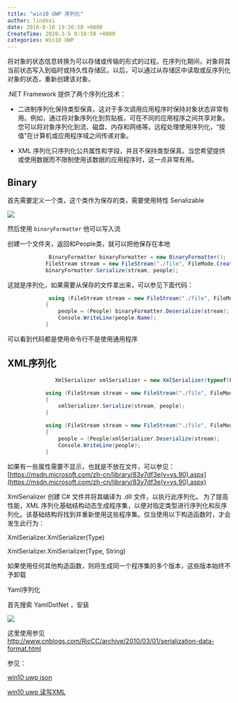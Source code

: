 ```yaml
---
title: "win10 UWP 序列化"
author: lindexi
date: 2018-8-10 19:16:50 +0800
CreateTime: 2020-3-5 9:18:50 +0800
categories: Win10 UWP
---
```


将对象的状态信息转换为可以存储或传输的形式的过程。在序列化期间，对象将其当前状态写入到临时或持久性存储区。以后，可以通过从存储区中读取或反序列化对象的状态，重新创建该对象。

<!--more-->


<div id="toc"></div>

.NET Framework 提供了两个序列化技术：

 - 二进制序列化保持类型保真，这对于多次调用应用程序时保持对象状态非常有用。例如，通过将对象序列化到剪贴板，可在不同的应用程序之间共享对象。您可以将对象序列化到流、磁盘、内存和网络等。远程处理使用序列化，“按值”在计算机或应用程序域之间传递对象。


 - XML 序列化只序列化公共属性和字段，并且不保持类型保真。当您希望提供或使用数据而不限制使用该数据的应用程序时，这一点非常有用。

## Binary 

首先需要定义一个类，这个类作为保存的类，需要使用特性 Serializable

![](http://image.acmx.xyz/AwCCAwMAItoFADbzBgABAAQArj4BAGZDAgBo6AkA6Nk%3D%2F2017420192248.jpg)

然后使用 `binaryFormatter` 他可以写入流

创建一个文件夹，返回和People类，就可以把他保存在本地


```csharp
             BinaryFormatter binaryFormatter = new BinaryFormatter();
            FileStream stream = new FileStream("./file", FileMode.Create);
            binaryFormatter.Serialize(stream, people);
```

这就是序列化，如果需要从保存的文件拿出来，可以参见下面代码：


```csharp
             using (FileStream stream = new FileStream("./file", FileMode.Open))
            {
                people = (People) binaryFormatter.Deserialize(stream);
                Console.WriteLine(people.Name);
            }
```

可以看到代码都是使用命令行不是使用通用程序

## XML序列化

```csharp
               XmlSerializer xmlSerializer = new XmlSerializer(typeof(People));

            using (FileStream stream = new FileStream("./file", FileMode.Create))
            {
                xmlSerializer.Serialize(stream, people);
            }

            using (FileStream stream = new FileStream("./file", FileMode.Open))
            {
                people = (People)xmlSerializer.Deserialize(stream);
                Console.WriteLine(people);
            }
```


如果有一些属性需要不显示，也就是不放在文件，可以参见：[https://msdn.microsoft.com/zh-cn/library/83y7df3e(v=vs.90).aspx](https://msdn.microsoft.com/zh-cn/library/83y7df3e(v=vs.90).aspx)

XmlSerializer 创建 C# 文件并将其编译为 .dll 文件，以执行此序列化。
为了提高性能，XML 序列化基础结构动态生成程序集，以便对指定类型进行序列化和反序列化。该基础结构将找到并重新使用这些程序集。仅当使用以下构造函数时，才会发生此行为：

XmlSerializer.XmlSerializer(Type)

XmlSerializer.XmlSerializer(Type, String)

如果使用任何其他构造函数，则将生成同一个程序集的多个版本，这些版本始终不予卸载

Yaml序列化

首先搜索 YamlDotNet ，安装

![](http://image.acmx.xyz/AwCCAwMAItoFADbzBgABAAQArj4BAGZDAgBo6AkA6Nk%3D%2F201742019318.jpg)

这里使用参见 http://www.cnblogs.com/RicCC/archive/2010/03/01/serialization-data-format.html



参见：

[win10 uwp json](http://lindexi.oschina.io/lindexi//post/win10-uwp-json/)

[win10 uwp 读写XML](http://lindexi.oschina.io/lindexi//post/win10-uwp-%E8%AF%BB%E5%86%99XML/)

